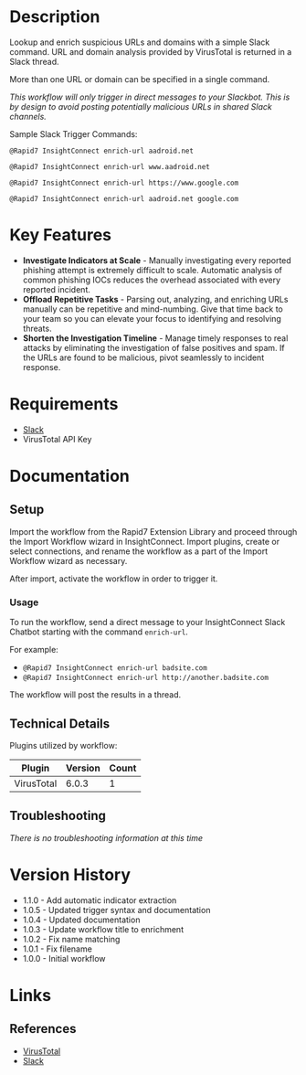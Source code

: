 # Description

Lookup and enrich suspicious URLs and domains with a simple Slack command. URL and domain analysis provided by VirusTotal is returned in a Slack thread.

More than one URL or domain can be specified in a single command.

*This workflow will only trigger in direct messages to your Slackbot. This is by design to avoid posting potentially malicious URLs in shared Slack channels.*

Sample Slack Trigger Commands:

`@Rapid7 InsightConnect enrich-url aadroid.net`

`@Rapid7 InsightConnect enrich-url www.aadroid.net`

`@Rapid7 InsightConnect enrich-url https://www.google.com`

`@Rapid7 InsightConnect enrich-url aadroid.net google.com`

# Key Features

* **Investigate Indicators at Scale** - Manually investigating every reported phishing attempt is extremely difficult to scale. Automatic analysis of common phishing IOCs reduces the overhead associated with every reported incident.
* **Offload Repetitive Tasks** - Parsing out, analyzing, and enriching URLs manually can be repetitive and mind-numbing. Give that time back to your team so you can elevate your focus to identifying and resolving threats.
* **Shorten the Investigation Timeline** - Manage timely responses to real attacks by eliminating the investigation of false positives and spam. If the URLs are found to be malicious, pivot seamlessly to incident response.

# Requirements

* [Slack](https://insightconnect.help.rapid7.com/docs/configure-slack-for-chatops)
* VirusTotal API Key

# Documentation

## Setup

Import the workflow from the Rapid7 Extension Library and proceed through the Import Workflow wizard in InsightConnect. Import plugins, create or select connections, and rename the workflow as a part of the Import Workflow wizard as necessary.

After import, activate the workflow in order to trigger it.

### Usage

To run the workflow, send a direct message to your InsightConnect Slack Chatbot starting with the command `enrich-url`. 

For example:

* `@Rapid7 InsightConnect enrich-url badsite.com`
* `@Rapid7 InsightConnect enrich-url http://another.badsite.com`

The workflow will post the results in a thread.

## Technical Details

Plugins utilized by workflow:

|Plugin|Version|Count|
|----|----|--------|
|VirusTotal|6.0.3|1|

## Troubleshooting

_There is no troubleshooting information at this time_

# Version History

* 1.1.0 - Add automatic indicator extraction
* 1.0.5 - Updated trigger syntax and documentation
* 1.0.4 - Updated documentation
* 1.0.3 - Update workflow title to enrichment
* 1.0.2 - Fix name matching
* 1.0.1 - Fix filename
* 1.0.0 - Initial workflow

# Links

## References

* [VirusTotal](https://www.virustotal.com/gui/home/upload)
* [Slack](https://slack.com)
